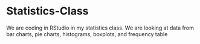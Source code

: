 # Statistics-Class
We are coding in RStudio in my statistics class. We are looking at data from bar charts, pie charts, histograms, boxplots, and frequency table
